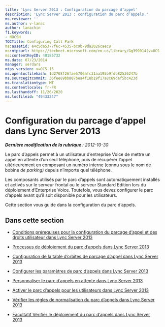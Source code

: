 ```yaml
---
title: 'Lync Server 2013 : Configuration du parcage d’appel'
description: 'Lync Server 2013 : configuration du parc d’appels.'
ms.reviewer: ''
ms.author: v-lanac
author: lanachin
f1.keywords:
- NOCSH
TOCTitle: Configuring Call Park
ms:assetid: e4c5da53-7f6c-4535-bc9b-9da2026caec8
ms:mtpsurl: https://technet.microsoft.com/en-us/library/Gg399014(v=OCS.15)
ms:contentKeyID: 48185732
ms.date: 07/23/2014
manager: serdars
mtps_version: v=OCS.15
ms.openlocfilehash: 1d2708f26fae5706afc31aa195b9fdb82536247b
ms.sourcegitcommit: 36fee89bb887bea4f18b19f17a8c69daf5bc423d
ms.translationtype: MT
ms.contentlocale: fr-FR
ms.lasthandoff: 11/26/2020
ms.locfileid: "49433247"
---
```

# <a name="configuring-call-park-in-lync-server-2013"></a>Configuration du parcage d’appel dans Lync Server 2013

<div data-xmlns="http://www.w3.org/1999/xhtml">

<div class="topic" data-xmlns="http://www.w3.org/1999/xhtml" data-msxsl="urn:schemas-microsoft-com:xslt" data-cs="https://msdn.microsoft.com/">

<div data-asp="https://msdn2.microsoft.com/asp">



</div>

<div id="mainSection">

<div id="mainBody">

<span> </span>

_**Dernière modification de la rubrique :** 2012-10-30_

Le parc d’appels permet à un utilisateur d’entreprise Voice de mettre un appel en attente d’un seul téléphone, puis de récupérer l’appel ultérieurement en composant un numéro interne (connu sous le nom de bobine *de parking)* depuis n’importe quel téléphone.

Les composants utilisés par le parc d’appels sont automatiquement installés et activés sur le serveur frontal ou le serveur Standard Edition lors du déploiement d’Enterprise Voice. Toutefois, vous devez configurer le parc d’appels avant qu’il soit disponible pour les utilisateurs.

Cette section vous guide dans la configuration du parc d’appels.

<div>

## <a name="in-this-section"></a>Dans cette section

  - [Conditions prérequises pour la configuration du parcage d’appel et des droits utilisateur dans Lync Server 2013](lync-server-2013-call-park-configuration-prerequisites-and-user-rights.md)

  - [Processus de déploiement du parc d’appels dans Lync Server 2013](lync-server-2013-deployment-process-for-call-park.md)

  - [Configuration de la table d’orbites de parcage d’appel dans Lync Server 2013](lync-server-2013-configure-the-call-park-orbit-table.md)

  - [Configurer les paramètres de parc d’appels dans Lync Server 2013](lync-server-2013-configure-call-park-settings.md)

  - [Personnaliser le parc d’appels en attente dans Lync Server 2013](lync-server-2013-customize-call-park-music-on-hold.md)

  - [Activer le parc d’appels pour les utilisateurs dans Lync Server 2013](lync-server-2013-enable-call-park-for-users.md)

  - [Vérifier les règles de normalisation du parc d’appels dans Lync Server 2013](lync-server-2013-verify-normalization-rules-for-call-park.md)

  - [Facultatif Vérifier le déploiement du parc d’appels dans Lync Server 2013](lync-server-2013-optional-verify-call-park-deployment.md)

</div>

</div>

<span> </span>

</div>

</div>

</div>

